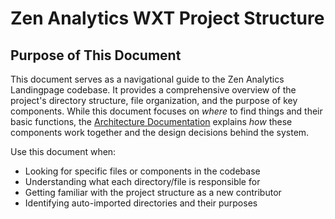 # Zen Analytics WXT Project Structure

## Purpose of This Document

This document serves as a navigational guide to the Zen Analytics Landingpage codebase. It provides a comprehensive overview of the project's directory structure, file organization, and the purpose of key components. While this document focuses on *where* to find things and their basic functions, the [Architecture Documentation](./architecture.md) explains *how* these components work together and the design decisions behind the system.

Use this document when:
- Looking for specific files or components in the codebase
- Understanding what each directory/file is responsible for
- Getting familiar with the project structure as a new contributor
- Identifying auto-imported directories and their purposes

```
